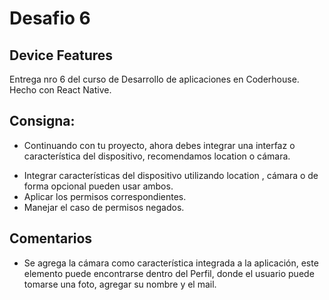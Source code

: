 # Desafio 6

## Device Features


Entrega nro 6 del curso de Desarrollo de aplicaciones en Coderhouse. Hecho con React Native.

## Consigna: 

* Continuando con tu proyecto, ahora debes integrar una interfaz o característica del dispositivo, recomendamos location o cámara.
 - Integrar características del dispositivo utilizando location , cámara o de forma opcional pueden usar ambos.
 - Aplicar los permisos correspondientes.
 - Manejar el caso de permisos negados.


## Comentarios

 - Se agrega la cámara como característica integrada a la aplicación, este elemento puede encontrarse dentro del Perfil, donde el usuario puede tomarse una foto, agregar su nombre y el mail.  
